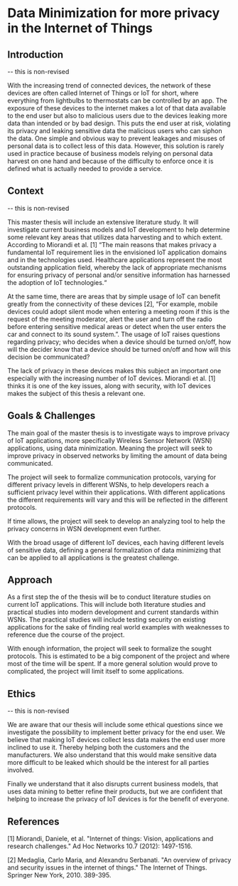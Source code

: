 # Data Minimization for more privacy in the Internet of Things

## Introduction

-- this is non-revised

With the increasing trend of connected devices, the network of these devices are often called Internet of Things or IoT for short, where everything from lightbulbs to thermostats can be controlled by an app.  The exposure of these devices to the internet makes a lot of that data available to the end user but also to malicious users due to the devices leaking more data than intended or by bad design. This puts the end user at risk, violating its privacy and leaking sensitive data the malicious users who can siphon the data. One simple and obvious way to prevent leakages and misuses of personal data is to collect less of this data. However, this solution is rarely used in practice because of business models relying on personal data harvest on one hand and because of the difficulty to enforce once it is defined what is actually needed to provide a service. 

## Context 

-- this is non-revised

This master thesis will include an extensive literature study. It will investigate current business models and IoT development to help determine some relevant key areas that utilizes data harvesting and to which extent. According to Miorandi et al. [1] “The main reasons that makes privacy a fundamental IoT requirement lies in the envisioned IoT application domains and in the technologies used. Healthcare applications represent the most outstanding application field, whereby the lack of appropriate mechanisms for ensuring privacy of personal and/or sensitive information has harnessed the adoption of IoT technologies.“ 

At the same time, there are areas that by simple usage of IoT can benefit greatly from the connectivity of these devices [2], “For example, mobile devices could adopt silent mode when entering a meeting room if this is the request of the meeting moderator, alert the user and turn off the radio before entering sensitive medical areas or detect when the user enters the car and connect to its sound system.”. The usage of IoT raises questions regarding privacy; who decides when a device should be turned on/off, how will the decider know that a device should be turned on/off and how will this decision be communicated?

The lack of privacy in these devices makes this subject an important one especially with the increasing number of IoT devices. Miorandi et al. [1] thinks it is one of the key issues, along with security, with IoT devices makes the subject of this thesis a relevant one.  


## Goals & Challenges

The main goal of the master thesis is to investigate ways to improve privacy of IoT applications, more specifically Wireless Sensor Network (WSN) applications, using data minimization. Meaning the project will seek to improve privacy in observed networks by limiting the amount of data being communicated. 

The project will seek to formalize communication protocols, varying for different privacy levels in different WSNs, to help developers reach a sufficient privacy level within their applications. With different applications the different requirements will vary and this will be reflected in the different protocols. 

If time allows, the project will seek to develop an analyzing tool to help the privacy concerns in WSN development even further. 

With the broad usage of different IoT devices, each having different levels of sensitive data, defining a general formalization of data minimizing that can be applied to all applications is the greatest challenge.

## Approach

As a first step the of the thesis will be to conduct literature studies on current IoT applications. This will include both literature studies and practical studies into modern development and current standards within WSNs. The practical studies will include testing security on existing applications for the sake of finding real world examples with weaknesses to reference due the course of the project. 

With enough information, the project will seek to formalize the sought protocols. This is estimated to be a big component of the project and where most of the time will be spent. If a more general solution would prove to complicated, the project will limit itself to some applications.

## Ethics

-- this is non-revised

We are aware that our thesis will include some ethical questions since we investigate the possibility to implement better privacy for the end user. We believe that making IoT devices collect less data makes the end user more inclined to use it. Thereby helping both the customers and the manufacturers. We also understand that this would make sensitive data more difficult to be leaked which should be the interest for all parties involved. 

Finally we understand that it also disrupts current business models, that uses data mining to better refine their products, but we are confident that helping to increase the privacy of IoT devices is for the benefit of everyone. 


## References

[1] Miorandi, Daniele, et al. "Internet of things: Vision, applications and research challenges." Ad Hoc Networks 10.7 (2012): 1497-1516.

[2] Medaglia, Carlo Maria, and Alexandru Serbanati. "An overview of privacy and security issues in the internet of things." The Internet of Things. Springer New York, 2010. 389-395.
